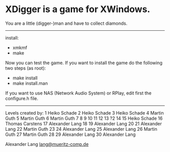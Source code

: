 # XDigger is a game for XWindows.
You are a little (digger-)man and have to collect diamonds.

-------------------------------------------------------------------------------

install:

 * xmkmf
 * make

Now you can test the game. If you want to install the game
do the following two steps (as root):

 * make install
 * make install.man

If you want to use NAS (Network Audio System) or RPlay, edit first the 
configure.h file.

-------------------------------------------------------------------------------

Levels created by:
 1 Heiko Schade
 2 Heiko Schade
 3 Heiko Schade
 4 Martin Guth
 5 Martin Guth
 6 Martin Guth
 7
 8
 9
10
11
12
13 ?2
14
15 Heiko Schade
16 Thomas Carstens
17 Alexander Lang
18
19 Alexander Lang
20
21 Alexander Lang
22 Martin Guth
23
24 Alexander Lang
25 Alexander Lang
26 Martin Guth
27 Martin Guth
28
29 Alexander Lang
30 Alexander Lang


Alexander Lang
lang@mueritz-comp.de
